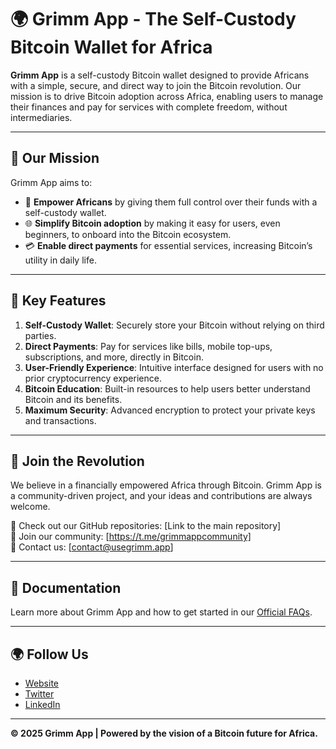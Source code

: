 # 🌍 Grimm App - The Self-Custody Bitcoin Wallet for Africa  

**Grimm App** is a self-custody Bitcoin wallet designed to provide Africans with a simple, secure, and direct way to join the Bitcoin revolution. Our mission is to drive Bitcoin adoption across Africa, enabling users to manage their finances and pay for services with complete freedom, without intermediaries.  

---

## 🎯 Our Mission  

Grimm App aims to:  
- 🌟 **Empower Africans** by giving them full control over their funds with a self-custody wallet.  
- 🌐 **Simplify Bitcoin adoption** by making it easy for users, even beginners, to onboard into the Bitcoin ecosystem.  
- 💳 **Enable direct payments** for essential services, increasing Bitcoin’s utility in daily life.  

---

## 🚀 Key Features  

1. **Self-Custody Wallet**: Securely store your Bitcoin without relying on third parties.  
2. **Direct Payments**: Pay for services like bills, mobile top-ups, subscriptions, and more, directly in Bitcoin.  
3. **User-Friendly Experience**: Intuitive interface designed for users with no prior cryptocurrency experience.  
4. **Bitcoin Education**: Built-in resources to help users better understand Bitcoin and its benefits.  
5. **Maximum Security**: Advanced encryption to protect your private keys and transactions.  

---

## 📢 Join the Revolution  

We believe in a financially empowered Africa through Bitcoin. Grimm App is a community-driven project, and your ideas and contributions are always welcome.  

📂 Check out our GitHub repositories: [Link to the main repository]  
💬 Join our community: [https://t.me/grimmappcommunity]  
📧 Contact us: [contact@usegrimm.app]  

---

## 📖 Documentation  

Learn more about Grimm App and how to get started in our [Official FAQs](https://usegrimm.app/faqs).  

---

## 🌍 Follow Us  

- [Website](https://usegrimm.app)  
- [Twitter](https://x.com/useGrimmApp)  
- [LinkedIn](https://linkedin.com/company/usegrimmapp)  

---

**© 2025 Grimm App | Powered by the vision of a Bitcoin future for Africa.**  
